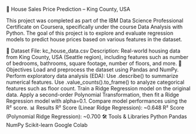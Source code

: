 🏡 House Sales Price Prediction – King County, USA

This project was completed as part of the IBM Data Science Professional Certificate on Coursera, specifically under the course Data Analysis with Python. The goal of this project is to explore and evaluate regression models to predict house prices based on various features in the dataset.

📁 Dataset
File: kc_house_data.csv
Description: Real-world housing data from King County, USA (Seattle region), including features such as number of bedrooms, bathrooms, square footage, number of floors, and more.
🎯 Objectives
Load and preprocess the dataset using Pandas and NumPy.
Perform exploratory data analysis (EDA):
Use .describe() to summarize numerical features.
Use .value_counts().to_frame() to analyze categorical features such as floor count.
Train a Ridge Regression model on the original data.
Apply a second-order Polynomial Transformation, then fit a Ridge Regression model with alpha=0.1.
Compare model performances using the R² score.
📊 Results
R² Score (Linear Ridge Regression): ~0.648
R² Score (Polynomial Ridge Regression): ~0.700
🛠️ Tools & Libraries
Python
Pandas
NumPy
Scikit-learn
Google Colab
